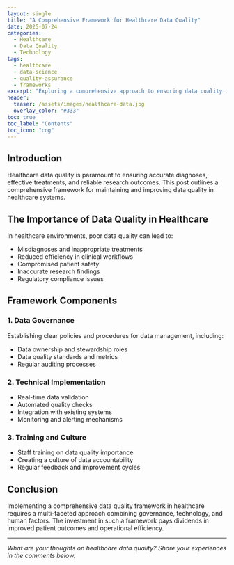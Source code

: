 ```yaml
---
layout: single
title: "A Comprehensive Framework for Healthcare Data Quality"
date: 2025-07-24
categories:
  - Healthcare
  - Data Quality
  - Technology
tags:
  - healthcare
  - data-science
  - quality-assurance
  - frameworks
excerpt: "Exploring a comprehensive approach to ensuring data quality in healthcare systems"
header:
  teaser: /assets/images/healthcare-data.jpg
  overlay_color: "#333"
toc: true
toc_label: "Contents"
toc_icon: "cog"
---
```


## Introduction

Healthcare data quality is paramount to ensuring accurate diagnoses, effective treatments, and reliable research outcomes. This post outlines a comprehensive framework for maintaining and improving data quality in healthcare systems.

## The Importance of Data Quality in Healthcare

In healthcare environments, poor data quality can lead to:

- Misdiagnoses and inappropriate treatments
- Reduced efficiency in clinical workflows
- Compromised patient safety
- Inaccurate research findings
- Regulatory compliance issues

## Framework Components

### 1. Data Governance

Establishing clear policies and procedures for data management, including:
- Data ownership and stewardship roles
- Data quality standards and metrics
- Regular auditing processes

### 2. Technical Implementation

- Real-time data validation
- Automated quality checks
- Integration with existing systems
- Monitoring and alerting mechanisms

### 3. Training and Culture

- Staff training on data quality importance
- Creating a culture of data accountability
- Regular feedback and improvement cycles

## Conclusion

Implementing a comprehensive data quality framework in healthcare requires a multi-faceted approach combining governance, technology, and human factors. The investment in such a framework pays dividends in improved patient outcomes and operational efficiency.

---

*What are your thoughts on healthcare data quality? Share your experiences in the comments below.*